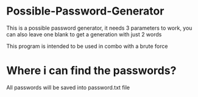 # Possible-Password-Generator

This is a possible password generator, it needs 3 parameters to work, you can also leave one blank to get a generation with just 2 words

This program is intended to be used in combo with a brute force

# Where i can find the passwords?

All passwords will be saved into password.txt file
